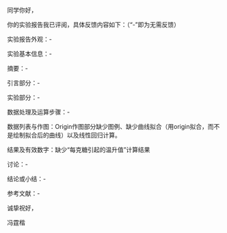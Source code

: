 同学你好，

你的实验报告我已评阅，具体反馈内容如下：（“-”即为无需反馈）

实验报告外观：-

实验基本信息：-

摘要：-

引言部分：-

实验部分：-

数据处理及运算步骤：-

数据列表与作图：Origin作图部分缺少图例、缺少曲线拟合（用origin拟合，而不是绘制拟合后的曲线）以及线性回归计算。

结果及有效数字：缺少“每克糖引起的温升值”计算结果

讨论：-

结论或小结：-

参考文献：-

诚挚祝好，

冯霆楷